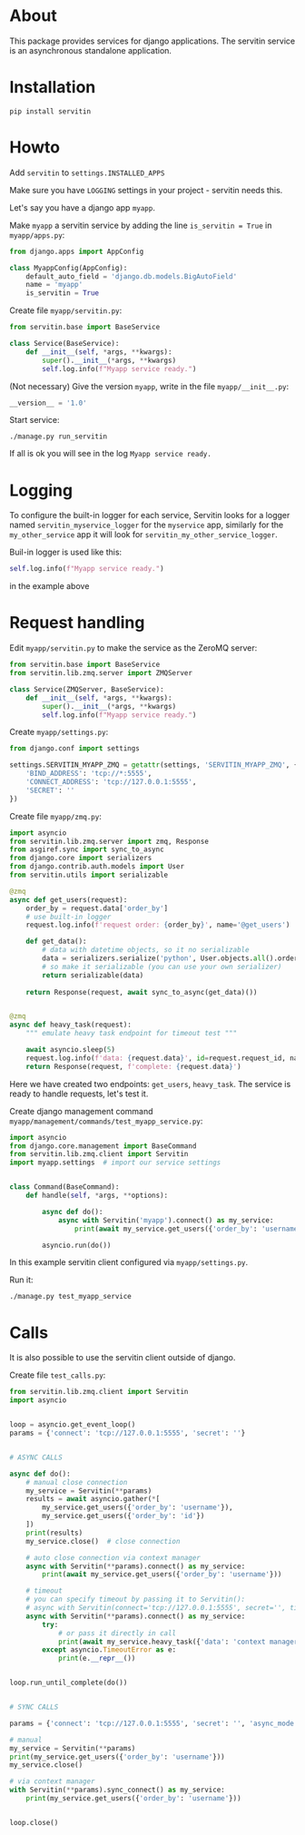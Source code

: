 # About
This package provides services for django applications. The servitin service is an asynchronous standalone application.


# Installation
```shell
pip install servitin
```

# Howto
Add ```servitin``` to ```settings.INSTALLED_APPS```

Make sure you have ```LOGGING``` settings in your project - servitin needs this.

Let's say you have a django app ```myapp```.

Make ```myapp``` a servitin service by adding the line ```is_servitin = True``` in ```myapp/apps.py```:
```python
from django.apps import AppConfig

class MyappConfig(AppConfig):
    default_auto_field = 'django.db.models.BigAutoField'
    name = 'myapp'
    is_servitin = True
```

Create file ```myapp/servitin.py```:

```python
from servitin.base import BaseService

class Service(BaseService):
    def __init__(self, *args, **kwargs):
        super().__init__(*args, **kwargs)
        self.log.info(f"Myapp service ready.")
```

(Not necessary) Give the version ```myapp```, write in the file ```myapp/__init__.py```:
```python
__version__ = '1.0'
```

Start service:
```shell
./manage.py run_servitin
```

If all is ok you will see in the log ```Myapp service ready.```

# Logging
To configure the built-in logger for each service, Servitin looks for a logger named ```servitin_myservice_logger``` for the ```myservice``` app, 
similarly for the ```my_other_service``` app it will look for ```servitin_my_other_service_logger```.

Buil-in logger is used like this:
```python
self.log.info(f"Myapp service ready.")
```
in the example above

# Request handling
Edit ```myapp/servitin.py``` to make the service as the ZeroMQ server:

```python
from servitin.base import BaseService
from servitin.lib.zmq.server import ZMQServer

class Service(ZMQServer, BaseService):
    def __init__(self, *args, **kwargs):
        super().__init__(*args, **kwargs)
        self.log.info(f"Myapp service ready.")
```

Create ```myapp/settings.py```:

```python
from django.conf import settings

settings.SERVITIN_MYAPP_ZMQ = getattr(settings, 'SERVITIN_MYAPP_ZMQ', {
    'BIND_ADDRESS': 'tcp://*:5555',
    'CONNECT_ADDRESS': 'tcp://127.0.0.1:5555',
    'SECRET': ''
})
```

Create file ```myapp/zmq.py```:

```python
import asyncio
from servitin.lib.zmq.server import zmq, Response
from asgiref.sync import sync_to_async
from django.core import serializers
from django.contrib.auth.models import User
from servitin.utils import serializable

@zmq
async def get_users(request):
    order_by = request.data['order_by']
    # use built-in logger
    request.log.info(f'request order: {order_by}', name='@get_users')

    def get_data():
        # data with datetime objects, so it no serializable
        data = serializers.serialize('python', User.objects.all().order_by(order_by), fields=('username', 'date_joined'))
        # so make it serializable (you can use your own serializer) 
        return serializable(data)
    
    return Response(request, await sync_to_async(get_data)())


@zmq
async def heavy_task(request):
    """ emulate heavy task endpoint for timeout test """

    await asyncio.sleep(5)
    request.log.info(f'data: {request.data}', id=request.request_id, name='@heavy_task')
    return Response(request, f'complete: {request.data}')
```

Here we have created two endpoints: ```get_users```, ```heavy_task```.
The service is ready to handle requests, let's test it.

Create django management command ```myapp/management/commands/test_myapp_service.py```:

```python
import asyncio
from django.core.management import BaseCommand
from servitin.lib.zmq.client import Servitin
import myapp.settings  # import our service settings


class Command(BaseCommand):
    def handle(self, *args, **options):

        async def do():
            async with Servitin('myapp').connect() as my_service:
                print(await my_service.get_users({'order_by': 'username'}))

        asyncio.run(do())

```
In this example servitin client configured via ```myapp/settings.py```.

Run it:
```shell
./manage.py test_myapp_service
```

# Calls

It is also possible to use the servitin client outside of django.

Create file ```test_calls.py```:

```python
from servitin.lib.zmq.client import Servitin
import asyncio


loop = asyncio.get_event_loop()
params = {'connect': 'tcp://127.0.0.1:5555', 'secret': ''}


# ASYNC CALLS

async def do():
    # manual close connection
    my_service = Servitin(**params)
    results = await asyncio.gather(*[
        my_service.get_users({'order_by': 'username'}),
        my_service.get_users({'order_by': 'id'})
    ])
    print(results)
    my_service.close()  # close connection

    # auto close connection via context manager
    async with Servitin(**params).connect() as my_service:
        print(await my_service.get_users({'order_by': 'username'}))

    # timeout
    # you can specify timeout by passing it to Servitin():
    # async with Servitin(connect='tcp://127.0.0.1:5555', secret='', timeout=1).connect() as my_service:
    async with Servitin(**params).connect() as my_service:
        try:
            # or pass it directly in call
            print(await my_service.heavy_task({'data': 'context manager, timeout call'}, timeout=1))
        except asyncio.TimeoutError as e:
            print(e.__repr__())


loop.run_until_complete(do())


# SYNC CALLS

params = {'connect': 'tcp://127.0.0.1:5555', 'secret': '', 'async_mode': False}

# manual
my_service = Servitin(**params)
print(my_service.get_users({'order_by': 'username'}))
my_service.close()

# via context manager
with Servitin(**params).sync_connect() as my_service:
    print(my_service.get_users({'order_by': 'username'}))


loop.close()

```